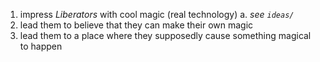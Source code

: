 1. impress *Liberators* with cool magic (real technology)
  a. _see `ideas/`_
2. lead them to believe that they can make their own magic
3. lead them to a place where they supposedly cause something magical to happen
